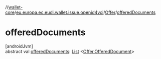 //[wallet-core](../../../index.md)/[eu.europa.ec.eudi.wallet.issue.openid4vci](../index.md)/[Offer](index.md)/[offeredDocuments](offered-documents.md)

# offeredDocuments

[androidJvm]\
abstract
val [offeredDocuments](offered-documents.md): [List](https://kotlinlang.org/api/latest/jvm/stdlib/kotlin.collections/-list/index.html)
&lt;[Offer.OfferedDocument](-offered-document/index.md)&gt;
